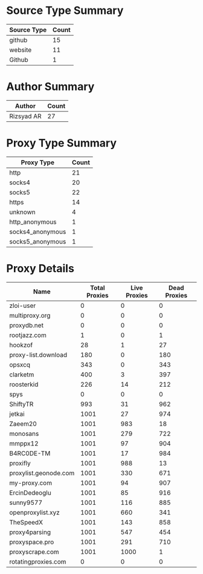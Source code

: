 # Source Type Summary

| Source Type | Count |
|-------------|-------|
| github | 15 |
| website | 11 |
| Github | 1 |


# Author Summary

| Author | Count |
|--------|-------|
| Rizsyad AR | 27 |


# Proxy Type Summary

| Proxy Type | Count |
|------------|-------|
| http | 21 |
| socks4 | 20 |
| socks5 | 22 |
| https | 14 |
| unknown | 4 |
| http_anonymous | 1 |
| socks4_anonymous | 1 |
| socks5_anonymous | 1 |


# Proxy Details

| Name | Total Proxies | Live Proxies | Dead Proxies |
|------|---------------|--------------|---------------|
| zloi-user | 0 | 0 | 0 |
| multiproxy.org | 0 | 0 | 0 |
| proxydb.net | 0 | 0 | 0 |
| rootjazz.com | 1 | 0 | 1 |
| hookzof | 28 | 1 | 27 |
| proxy-list.download | 180 | 0 | 180 |
| opsxcq | 343 | 0 | 343 |
| clarketm | 400 | 3 | 397 |
| roosterkid | 226 | 14 | 212 |
| spys | 0 | 0 | 0 |
| ShiftyTR | 993 | 31 | 962 |
| jetkai | 1001 | 27 | 974 |
| Zaeem20 | 1001 | 983 | 18 |
| monosans | 1001 | 279 | 722 |
| mmppx12 | 1001 | 97 | 904 |
| B4RC0DE-TM | 1001 | 17 | 984 |
| proxifly | 1001 | 988 | 13 |
| proxylist.geonode.com | 1001 | 330 | 671 |
| my-proxy.com | 1001 | 94 | 907 |
| ErcinDedeoglu | 1001 | 85 | 916 |
| sunny9577 | 1001 | 116 | 885 |
| openproxylist.xyz | 1001 | 660 | 341 |
| TheSpeedX | 1001 | 143 | 858 |
| proxy4parsing | 1001 | 547 | 454 |
| proxyspace.pro | 1001 | 291 | 710 |
| proxyscrape.com | 1001 | 1000 | 1 |
| rotatingproxies.com | 0 | 0 | 0 |

